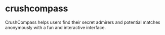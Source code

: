 # crushcompass
CrushCompass helps users find their secret admirers and potential matches anonymously with a fun and interactive interface.
